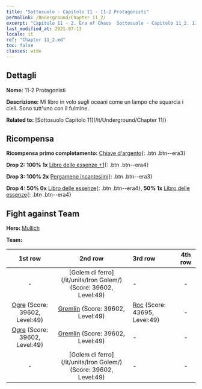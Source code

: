 ```yaml
---
title: "Sottosuolo - Capitolo 11 - 11-2 Protagonisti"
permalink: /Underground/Chapter 11_2/
excerpt: "Capitolo 11 - 2. Era of Chaos  Sottosuolo - Capitolo 11_2. 11-2 Protagonisti"
last_modified_at: 2021-07-13
locale: it
ref: "Chapter 11_2.md"
toc: false
classes: wide
---
```


## Dettagli

 **Nome:** 11-2 Protagonisti

 **Descrizione:** Mi libro in volo sugli oceani come un lampo che squarcia i cieli. Sono tutt'uno con il fulmine.

 **Related to:** [Sottosuolo Capitolo 11](/it/Underground/Chapter 11/)

## Ricompensa

 **Ricompensa primo completamento:** [Chiave d'argento](/ItemsIT/con_693/){: .btn .btn--era3}

 **Drop 2:** **100% 1x** [Libro delle essenze +1](/ItemsIT/mat_46/){: .btn .btn--era4}

 **Drop 3:** **100% 2x** [Pergamene incantesimi](/ItemsIT/con_694/){: .btn .btn--era3}

 **Drop 4:** **50% 0x** [Libro delle essenze](/ItemsIT/mat_39/){: .btn .btn--era4}, **50% 1x** [Libro delle essenze](/ItemsIT/mat_39/){: .btn .btn--era4}


## Fight against Team
 **Hero:** [Mullich](/it/heroes/Mullich/)

 **Team:**


  | 1st row | 2nd row | 3rd row | 4th row |
  |:----:|:----:|:----|:----:|
  | - | [Golem di ferro](/it/units/Iron Golem/) (Score: 39602, Level:49)  | - | - |
  | [Ogre](/it/units/Ogre/) (Score: 39602, Level:49)  | [Gremlin](/it/units/Gremlin/) (Score: 39602, Level:49)  | [Roc](/it/units/Roc/) (Score: 43695, Level:49)  | - |
  | [Ogre](/it/units/Ogre/) (Score: 39602, Level:49)  | [Gremlin](/it/units/Gremlin/) (Score: 39602, Level:49)  | - | - |
  | - | [Golem di ferro](/it/units/Iron Golem/) (Score: 39602, Level:49)  | - | - |


